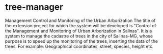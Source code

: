 # tree-manager
Management Control and Monitoring of the Urban Arborization
  The title of the extension project for which the system will be developed is "Control of the Management and Monitoring of Urban Arborization in Salinas". It is a system to manage the cadastre of trees in the city of Salinas-MG, whose purpose is to speed up the monitoring of the trees, inserting the data of the trees. For example: Geographical coordinates, street, species, height etc.
